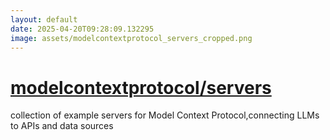 ```yaml
---
layout: default
date: 2025-04-20T09:28:09.132295
image: assets/modelcontextprotocol_servers_cropped.png
---
```


# [modelcontextprotocol/servers](https://github.com/modelcontextprotocol/servers)

collection of example servers for Model Context Protocol,connecting LLMs to APIs and data sources
